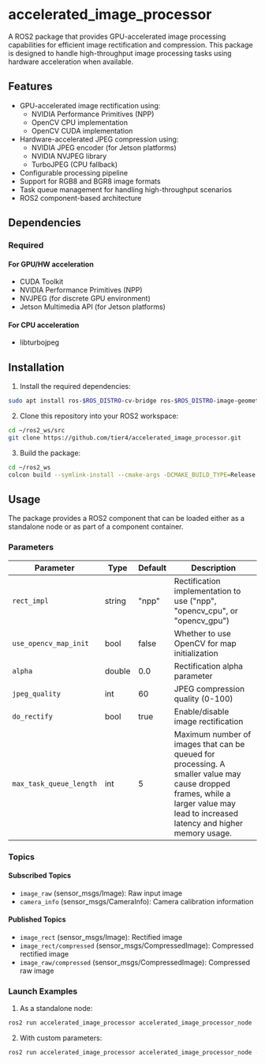 # accelerated_image_processor

A ROS2 package that provides GPU-accelerated image processing capabilities for efficient image rectification and compression. This package is designed to handle high-throughput image processing tasks using hardware acceleration when available.

## Features

- GPU-accelerated image rectification using:
  - NVIDIA Performance Primitives (NPP)
  - OpenCV CPU implementation
  - OpenCV CUDA implementation
- Hardware-accelerated JPEG compression using:
  - NVIDIA JPEG encoder (for Jetson platforms)
  - NVIDIA NVJPEG library
  - TurboJPEG (CPU fallback)
- Configurable processing pipeline
- Support for RGB8 and BGR8 image formats
- Task queue management for handling high-throughput scenarios
- ROS2 component-based architecture

## Dependencies

### Required
#### For GPU/HW acceleration
- CUDA Toolkit
- NVIDIA Performance Primitives (NPP)
- NVJPEG (for discrete GPU environment)
- Jetson Multimedia API (for Jetson platforms)
#### For CPU acceleration
- libturbojpeg

## Installation

1. Install the required dependencies:
```bash
sudo apt install ros-$ROS_DISTRO-cv-bridge ros-$ROS_DISTRO-image-geometry libturbojpeg0-dev
```

2. Clone this repository into your ROS2 workspace:
```bash
cd ~/ros2_ws/src
git clone https://github.com/tier4/accelerated_image_processor.git
```

3. Build the package:
```bash
cd ~/ros2_ws
colcon build --symlink-install --cmake-args -DCMAKE_BUILD_TYPE=Release --packages-up-to accelerated_image_processor
```

## Usage

The package provides a ROS2 component that can be loaded either as a standalone node or as part of a component container.

### Parameters

| Parameter | Type | Default | Description |
|-----------|------|---------|-------------|
| `rect_impl` | string | "npp" | Rectification implementation to use ("npp", "opencv_cpu", or "opencv_gpu") |
| `use_opencv_map_init` | bool | false | Whether to use OpenCV for map initialization |
| `alpha` | double | 0.0 | Rectification alpha parameter |
| `jpeg_quality` | int | 60 | JPEG compression quality (0-100) |
| `do_rectify` | bool | true | Enable/disable image rectification |
| `max_task_queue_length` | int | 5 | Maximum number of images that can be queued for processing. A smaller value may cause dropped frames, while a larger value may lead to increased latency and higher memory usage. |

### Topics

#### Subscribed Topics
- `image_raw` (sensor_msgs/Image): Raw input image
- `camera_info` (sensor_msgs/CameraInfo): Camera calibration information

#### Published Topics
- `image_rect` (sensor_msgs/Image): Rectified image
- `image_rect/compressed` (sensor_msgs/CompressedImage): Compressed rectified image
- `image_raw/compressed` (sensor_msgs/CompressedImage): Compressed raw image

### Launch Examples

1. As a standalone node:
```bash
ros2 run accelerated_image_processor accelerated_image_processor_node
```

2. With custom parameters:
```bash
ros2 run accelerated_image_processor accelerated_image_processor_node --ros-args -p rect_impl:=npp -p jpeg_quality:=80 -p use_opencv_map_init:=true
```